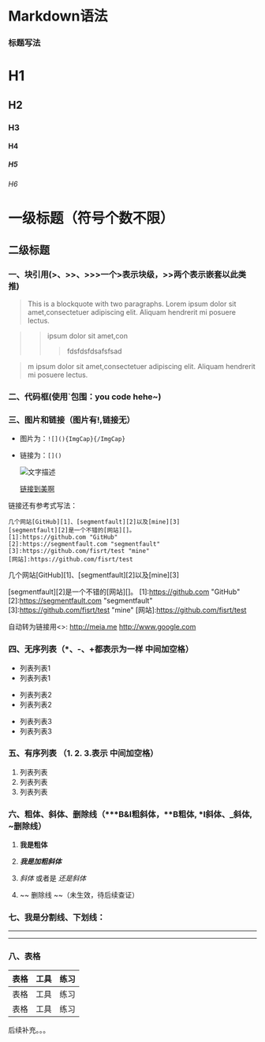 # Markdown语法

### 标题写法

# H1
## H2
### H3
#### H4
##### H5
###### H6

一级标题（符号个数不限）
========================
二级标题
-----

    
### 一、块引用(>、>>、>>>一个>表示块级，>>两个表示嵌套以此类推)   
> This is a blockquote with two paragraphs. Lorem ipsum dolor sit amet,consectetuer adipiscing elit. Aliquam hendrerit mi posuere lectus.

>> ipsum dolor sit amet,con
>>>fdsfdsfdsafsfsad

> m ipsum dolor sit amet,consectetuer adipiscing elit. Aliquam hendrerit mi posuere lectus.
    

### 二、代码框(使用`包围：you code hehe~)

### 三、图片和链接（图片有!,链接无）
* 图片为：`![](){ImgCap}{/ImgCap}	`
 	
* 链接为：`[]()`
 
  ![文字描述](http://cdn.meia.me/public/images/ilogo.svg)

  [链接到美啊](https://meia.me)

 链接还有参考式写法：

	几个网站[GitHub][1]、[segmentfault][2]以及[mine][3]		
	[segmentfault][2]是一个不错的[网站][]。		
	[1]:https://github.com "GitHub"		
	[2]:https://segmentfault.com "segmentfault"		
	[3]:https://github.com/fisrt/test "mine"		
	[网站]:https://github.com/fisrt/test	

几个网站[GitHub][1]、[segmentfault][2]以及[mine][3]

[segmentfault][2]是一个不错的[网站][]。
[1]:https://github.com "GitHub"		
[2]:https://segmentfault.com "segmentfault"		
[3]:https://github.com/fisrt/test "mine"
[网站]:https://github.com/fisrt/test

自动转为链接用<>:
<http://meia.me>
<http://www.google.com>

### 四、无序列表（*、-、+都表示为一样 中间加空格）   
* 列表列表1
* 列表列表1
+ 列表列表2
+ 列表列表2
- 列表列表3
- 列表列表3

### 五、有序列表 （1. 2. 3.表示 中间加空格）   
1. 列表列表
2. 列表列表
3. 列表列表

### 六、粗体、斜体、删除线（***B&I粗斜体，**B粗体, *I斜体、_斜体, ~删除线）
1. **我是粗体**

2. ***我是加粗斜体*** 

3. *斜体* 或者是 _还是斜体_

5.  ~~ 删除线 ~~（未生效，待后续查证）


### 七、我是分割线、下划线：
***
---

### 八、表格
| 表格| 工具| 练习|
| ---| ---| ---|
| 表格| 工具| 练习|
| 表格| 工具| 练习|






后续补充。。。





